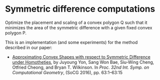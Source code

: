 # Symmetric difference computations

Optimize the placement and scaling of a convex polygon Q such that it
minimizes the area of the symmetric difference with a given fixed
convex polygon P.

This is an implementation (and some experiments) for the method
described in our paper:

* [Approximating Convex Shapes with respect to Symmetric Difference
  under Homotheties](http://dx.doi.org/10.4230/LIPIcs.SoCG.2016.63),
  by Juyoung Yon, Sang Won Bae, Siu-Wing Cheng, Otfried Cheong, and
  Bryan T. Wilkinson.  In *Proc. 32nd Int. Symp. on Computational
  Geometry*, (SoCG 2016), pp. 63:1–63:15

